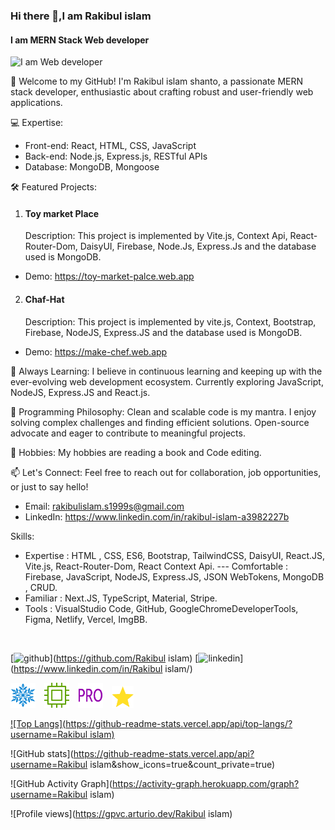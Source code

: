 ### Hi there 👋,I am Rakibul islam
#### I am MERN Stack Web developer
![I am Web developer](https://media.licdn.com/dms/image/D4E16AQFeX60txOhBag/profile-displaybackgroundimage-shrink_350_1400/0/1687155392475?e=1695254400&v=beta&t=e0nL1wBqT0ULP5FOxSF8TTgoyT4w5czrSfcZ2Va9q6c)

🚀 Welcome to my GitHub! I'm Rakibul islam shanto, a passionate MERN stack developer, enthusiastic about crafting robust and user-friendly web applications.

💻 Expertise:
- Front-end: React, HTML, CSS, JavaScript
- Back-end: Node.js, Express.js, RESTful APIs
- Database: MongoDB, Mongoose

🛠️ Featured Projects:
1. #### Toy market Place
   Description: This project is implemented by Vite.js, Context Api, React-Router-Dom, DaisyUI,
Firebase, Node.Js, Express.Js and the database used is MongoDB.
  - Demo: https://toy-market-palce.web.app

2. #### Chaf-Hat
   Description: This project is implemented by vite.js, Context, Bootstrap, Firebase, NodeJS, Express.JS
and the database used is MongoDB.
  - Demo: https://make-chef.web.app

🌱 Always Learning:
I believe in continuous learning and keeping up with the ever-evolving web development ecosystem. Currently exploring JavaScript, NodeJS, Express.JS and React.js.

🌈 Programming Philosophy:
Clean and scalable code is my mantra. I enjoy solving complex challenges and finding efficient solutions. Open-source advocate and eager to contribute to meaningful projects.

🎸 Hobbies:
My hobbies are reading a book and Code editing.

📫 Let's Connect:
Feel free to reach out for collaboration, job opportunities, or just to say hello!
- Email: rakibulislam.s1999s@gmail.com
- LinkedIn: https://www.linkedin.com/in/rakibul-islam-a3982227b


Skills: 
- Expertise : HTML , CSS, ES6, Bootstrap, TailwindCSS, DaisyUI, React.JS, Vite.js, React-Router-Dom, React Context Api. --- Comfortable : Firebase, JavaScript, NodeJS, Express.JS, JSON WebTokens, MongoDB , CRUD. 
- Familiar : Next.JS, TypeScript, Material, Stripe. 
- Tools :  VisualStudio Code, GitHub, GoogleChromeDeveloperTools, Figma, Netlify, Vercel, ImgBB.



   

[<img src='https://cdn.jsdelivr.net/npm/simple-icons@3.0.1/icons/github.svg' alt='github' height='40'>](https://github.com/Rakibul islam)  [<img src='https://cdn.jsdelivr.net/npm/simple-icons@3.0.1/icons/linkedin.svg' alt='linkedin' height='40'>](https://www.linkedin.com/in/Rakibul islam/)  

<a href='https://archiveprogram.github.com/'><img src='https://raw.githubusercontent.com/acervenky/animated-github-badges/master/assets/acbadge.gif' width='40' height='40'></a> <a href='https://docs.github.com/en/developers'><img src='https://raw.githubusercontent.com/acervenky/animated-github-badges/master/assets/devbadge.gif' width='40' height='40'></a> <a href='https://github.com/pricing'><img src='https://raw.githubusercontent.com/acervenky/animated-github-badges/master/assets/pro.gif' width='40' height='40'></a> <a href='https://stars.github.com/'><img src='https://raw.githubusercontent.com/acervenky/animated-github-badges/master/assets/starbadge.gif' width='35' height='35'></a> 

[![Top Langs](https://github-readme-stats.vercel.app/api/top-langs/?username=Rakibul islam)](https://github.com/anuraghazra/github-readme-stats)

![GitHub stats](https://github-readme-stats.vercel.app/api?username=Rakibul islam&show_icons=true&count_private=true)  

![GitHub Activity Graph](https://activity-graph.herokuapp.com/graph?username=Rakibul islam)  

![Profile views](https://gpvc.arturio.dev/Rakibul islam)  


